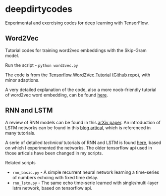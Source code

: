 # deepdirtycodes

Experimental and exercising codes for deep learning with TensorFlow.

## Word2Vec

Tutorial codes for training word2vec embeddings with the Skip-Gram model.

Run the script - `python word2vec.py`

The code is from the [Tensorflow Word2Vec Tutorial](https://www.tensorflow.org/tutorials/word2vec) ([Github repo](https://github.com/tensorflow/tensorflow/tree/r1.3/tensorflow/examples/tutorials/word2vec)), with minor adaptions.

A very detailed explanation of the code, also a more noob-friendly tutorial of word2vec word embedding, can be found [here](http://adventuresinmachinelearning.com/word2vec-tutorial-tensorflow/).

## RNN and LSTM

A review of RNN models can be found in this [arXiv paper](https://arxiv.org/pdf/1506.00019.pdf). An introduction of LSTM networks can be found in this [blog artical](http://colah.github.io/posts/2015-08-Understanding-LSTMs/), which is referenced in many tutorials.

A serie of detailed _technical_ tutorials of RNN and LSTM is found [here](https://medium.com/@erikhallstrm/hello-world-rnn-83cd7105b767), based on which I experimented the networks. The older tensorflow api used in those articals have been changed in my scripts.

Related scripts

-   `rnn_basic.py` - A simple recurrent neural network learning a time-series of numbers echoing with fixed time delay.
-   `rnn_lstm.py` - The same echo time-serie learned with single/multi-layer lstm network, based on tensorflow api.
